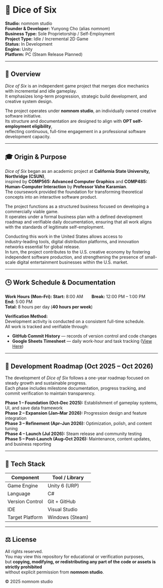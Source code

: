 # 🎲 Dice of Six

**Studio:** nomnom studio  
**Founder & Developer:** Yunyong Cho (alias *nomnom*)  
**Business Type:** Sole Proprietorship / Self-Employment  
**Project Type:** Idle / Incremental 2D Game  
**Status:** In Development  
**Engine:** Unity  
**Platform:** PC (Steam Release Planned)

---

## 🌱 Overview

*Dice of Six* is an independent game project that merges dice mechanics with incremental and idle gameplay.  
It emphasizes long-term progression, strategic build development, and creative system design.

The project operates under **nomnom studio**, an individually owned creative software initiative.  
Its structure and documentation are designed to align with **OPT self-employment eligibility**,  
reflecting continuous, full-time engagement in a professional software development capacity.

---

## 🎓 Origin & Purpose

*Dice of Six* began as an academic project at **California State University, Northridge (CSUN)**,  
inspired by **COMP565: Advanced Computer Graphics** and **COMP485: Human-Computer Interaction** by **Professor Vahe Karamian**.  
The coursework provided the foundation for transforming theoretical concepts into an interactive software product.

The project functions as a structured business focused on developing a commercially viable game.  
It operates under a formal business plan with a defined development roadmap and verifiable daily documentation,
ensuring that all work aligns with the standards of legitimate self-employment.

Conducting this work in the United States allows access to  
industry-leading tools, digital distribution platforms, and innovation networks essential for global release.  
In turn, the project contributes to the U.S. creative economy by fostering independent software production,
and strengthening the presence of small-scale digital entertainment businesses within the U.S. market.

---

## 🕒 Work Schedule & Documentation

**Work Hours (Mon–Fri):**
**Start:** 8:00 AM  **Break:** 12:00 PM – 1:00 PM  **End:** 5:00 PM  
**Total:** 8 hours per day (**40 hours per week**)

**Verification Method:**  
Development activity is conducted on a consistent full-time schedule.  
All work is tracked and verifiable through:  
- **GitHub Commit History** — records of version control and code changes  
- **Google Sheets Timesheet** — daily work-hour and task tracking ([View Here](https://docs.google.com/spreadsheets/d/1Hvmm0hGXmCE1-l4J-OVZ9XngYLFH2RbC_sbYNJmgq6w/edit?usp=sharing))  

---

## 📅 Development Roadmap (Oct 2025 – Oct 2026)

The development of *Dice of Six* follows a one-year roadmap focused on steady growth and sustainable progress.  
Each phase includes milestone documentation, progress tracking, and commit verification to maintain transparency.

**Phase 1 – Foundation (Oct–Dec 2025):** Establishment of gameplay systems, UI, and save data framework  
**Phase 2 – Expansion (Jan–Mar 2026):** Progression design and feature integration  
**Phase 3 – Refinement (Apr–Jun 2026):** Optimization, polish, and content tuning  
**Phase 4 – Launch (Jul 2026):** Steam release and community testing  
**Phase 5 – Post-Launch (Aug–Oct 2026):** Maintenance, content updates, and business reporting

---

## 🧰 Tech Stack

| Component | Tool / Library |
|------------|----------------|
| Game Engine | Unity 6 (URP) |
| Language | C# |
| Version Control | Git + GitHub |
| IDE | Visual Studio |
| Target Platform | Windows (Steam) |

---

## ⚖️ License

All rights reserved.  
You may view this repository for educational or verification purposes,  
but **copying, modifying, or redistributing any part of the code or assets is strictly prohibited**  
without explicit permission from **nomnom studio**.

© 2025 nomnom studio
